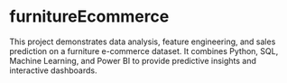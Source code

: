 # furnitureEcommerce
This project demonstrates data analysis, feature engineering, and sales prediction on a furniture e-commerce dataset. It combines Python, SQL, Machine Learning, and Power BI to provide predictive insights and interactive dashboards.
